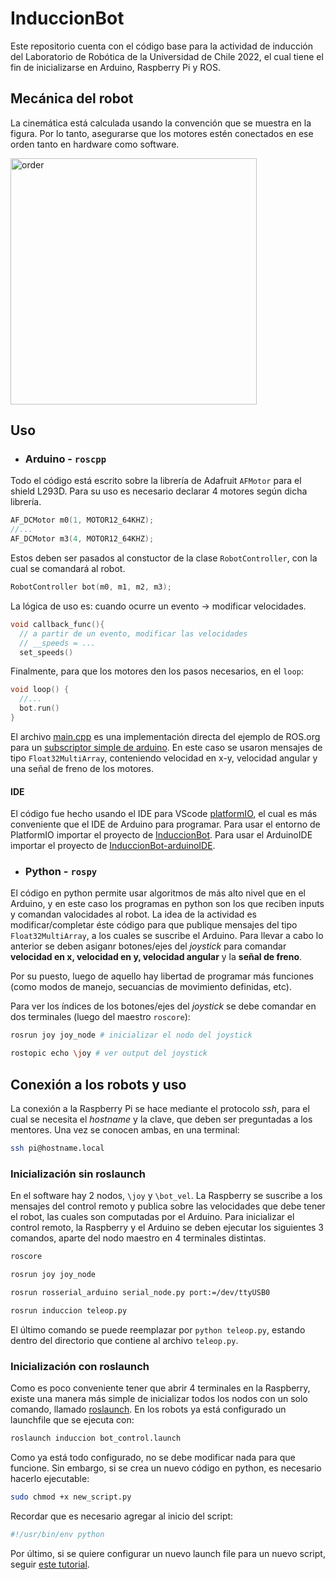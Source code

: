 # InduccionBot

Este repositorio cuenta con el código base para la actividad de inducción del Laboratorio de Robótica de la Universidad de Chile 2022, el cual tiene el fin de inicializarse en Arduino, Raspberry Pi y ROS.

## Mecánica del robot
La cinemática está calculada usando la convención que se muestra en la figura. Por lo tanto, asegurarse que los motores estén conectados en ese orden tanto en hardware como software.

<img width="394" alt="order" src="https://user-images.githubusercontent.com/80728332/160318855-45bcb574-2784-4d73-8b00-588db32ab251.png">

## Uso

- ### Arduino - `roscpp`

Todo el código está escrito sobre la librería de Adafruit `AFMotor` para el shield L293D. Para su uso es necesario declarar 4 motores según dicha librería.

```cpp
AF_DCMotor m0(1, MOTOR12_64KHZ);
//...
AF_DCMotor m3(4, MOTOR12_64KHZ);
```
Estos deben ser pasados al constuctor de la clase `RobotController`, con la cual se comandará al robot.

```cpp
RobotController bot(m0, m1, m2, m3);
```

La lógica de uso es: cuando ocurre un evento -> modificar velocidades. 

```cpp
void callback_func(){
  // a partir de un evento, modificar las velocidades
  // __speeds = ...
  set_speeds()
```

Finalmente, para que los motores den los pasos necesarios, en el `loop`:

```cpp
void loop() {
  //...
  bot.run()
}
```

El archivo [main.cpp](https://github.com/gonzal0lguin/InduccionBot/blob/main/arduino/InduccionBot/src/main.cpp) es una implementación directa del ejemplo de ROS.org para un [subscriptor simple de arduino](http://wiki.ros.org/rosserial_arduino/Tutorials/Blink). En este caso se usaron mensajes de tipo `Float32MultiArray`, conteniendo velocidad en x-y, velocidad angular y una señal de freno de los motores.

#### IDE

El código fue hecho usando el IDE para VScode [platformIO](https://platformio.org/), el cual es más conveniente que el IDE de Arduino para programar. Para usar el entorno de PlatformIO importar el proyecto de [InduccionBot](https://github.com/gonzal0lguin/InduccionBot/tree/main/arduino/InduccionBot). Para usar el ArduinoIDE importar el proyecto de [InduccionBot-arduinoIDE](https://github.com/gonzal0lguin/InduccionBot/tree/main/arduino/InduccionBot-arduinoIDE).

- ### Python - `rospy` 

El código en python permite usar algoritmos de más alto nivel que en el Arduino, y en este caso los programas en python son los que reciben inputs y comandan valocidades al robot. 
La idea de la actividad es modificar/completar éste código para que publique mensajes del tipo `Float32MultiArray`, a los cuales se suscribe el Arduino. Para llevar a cabo lo anterior se deben asiganr botones/ejes del _joystick_ para comandar **velocidad en x, velocidad en y, velocidad angular** y la **señal de freno**.

Por su puesto, luego de aquello hay libertad de programar más funciones (como modos de manejo, secuancias de movimiento definidas, etc).

Para ver los índices de los botones/ejes del _joystick_ se debe comandar en dos terminales (luego del maestro `roscore`):

```bash
rosrun joy joy_node # inicializar el nodo del joystick
```

```bash
rostopic echo \joy # ver output del joystick 
```

## Conexión a los robots y uso

La conexión a la Raspberry Pi se hace mediante el protocolo _ssh_, para el cual se necesita el *hostname* y la clave, que deben ser preguntadas a los mentores. Una vez se conocen ambas, en una terminal:

```bash
ssh pi@hostname.local
```

### Inicialización **sin** roslaunch

En el software hay 2 nodos, `\joy` y `\bot_vel`. La Raspberry se suscribe a los mensajes del control remoto y publica sobre las velocidades que debe tener el robot, las cuales son computadas por el Arduino. Para inicializar el control remoto, la Raspberry y el Arduino se deben ejecutar los siguientes 3 comandos, aparte del nodo maestro en 4 terminales distintas.

```bash
roscore
```
```bash
rosrun joy joy_node
```
```bash
rosrun rosserial_arduino serial_node.py port:=/dev/ttyUSB0
```
```bash
rosrun induccion teleop.py
```

El último comando se puede reemplazar por `python teleop.py`, estando dentro del directorio que contiene al archivo `teleop.py`.

### Inicialización con roslaunch

Como es poco conveniente tener que abrir 4 terminales en la Raspberry, existe una manera más simple de inicializar todos los nodos con un solo comando, llamado [roslaunch](http://wiki.ros.org/roslaunch). En los robots ya está configurado un launchfile que se ejecuta con:

```bash
roslaunch induccion bot_control.launch
```

Como ya está todo configurado, no se debe modificar nada para que funcione. Sin embargo, si se crea un nuevo código en python, es necesario hacerlo ejecutable:

```bash
sudo chmod +x new_script.py
```

Recordar que es necesario agregar al inicio del script:

```python
#!/usr/bin/env python
```

Por último, si se quiere configurar un nuevo launch file para un nuevo script, seguir [este tutorial](https://automaticaddison.com/how-to-create-and-execute-ros-launch-files/).
